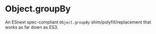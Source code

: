 # Object.groupBy
An ESnext spec-compliant `Object.groupBy` shim/polyfill/replacement that works as far down as ES3.

